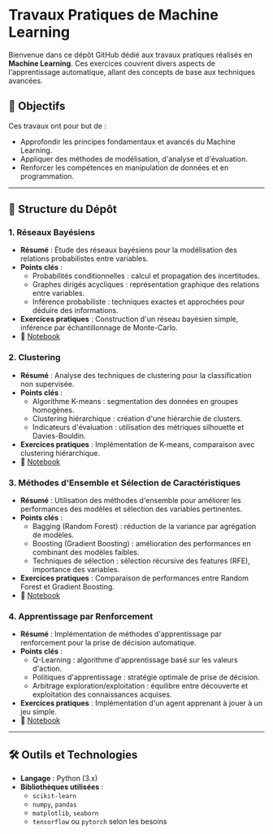 # Travaux Pratiques de Machine Learning

Bienvenue dans ce dépôt GitHub dédié aux travaux pratiques réalisés en **Machine Learning**. Ces exercices couvrent divers aspects de l'apprentissage automatique, allant des concepts de base aux techniques avancées.

## 🎯 Objectifs
Ces travaux ont pour but de :
- Approfondir les principes fondamentaux et avancés du Machine Learning.
- Appliquer des méthodes de modélisation, d'analyse et d'évaluation.
- Renforcer les compétences en manipulation de données et en programmation.

---

## 📁 Structure du Dépôt

### 1. Réseaux Bayésiens
- **Résumé** : Étude des réseaux bayésiens pour la modélisation des relations probabilistes entre variables.
- **Points clés** :
  - Probabilités conditionnelles : calcul et propagation des incertitudes.
  - Graphes dirigés acycliques : représentation graphique des relations entre variables.
  - Inférence probabiliste : techniques exactes et approchées pour déduire des informations.
- **Exercices pratiques** : Construction d'un réseau bayésien simple, inférence par échantillonnage de Monte-Carlo.
- 📄 [Notebook](./Bayesian_Networks.ipynb)

### 2. Clustering
- **Résumé** : Analyse des techniques de clustering pour la classification non supervisée.
- **Points clés** :
  - Algorithme K-means : segmentation des données en groupes homogènes.
  - Clustering hiérarchique : création d'une hiérarchie de clusters.
  - Indicateurs d'évaluation : utilisation des métriques silhouette et Davies-Bouldin.
- **Exercices pratiques** : Implémentation de K-means, comparaison avec clustering hiérarchique.
- 📄 [Notebook](./Clustering.ipynb)

### 3. Méthodes d'Ensemble et Sélection de Caractéristiques
- **Résumé** : Utilisation des méthodes d'ensemble pour améliorer les performances des modèles et sélection des variables pertinentes.
- **Points clés** :
  - Bagging (Random Forest) : réduction de la variance par agrégation de modèles.
  - Boosting (Gradient Boosting) : amélioration des performances en combinant des modèles faibles.
  - Techniques de sélection : sélection récursive des features (RFE), importance des variables.
- **Exercices pratiques** : Comparaison de performances entre Random Forest et Gradient Boosting.
- 📄 [Notebook](./Ensemble%20Methods%20and%20Feature%20Selection.ipynb)

### 4. Apprentissage par Renforcement
- **Résumé** : Implémentation de méthodes d'apprentissage par renforcement pour la prise de décision automatique.
- **Points clés** :
  - Q-Learning : algorithme d'apprentissage basé sur les valeurs d'action.
  - Politiques d'apprentissage : stratégie optimale de prise de décision.
  - Arbitrage exploration/exploitation : équilibre entre découverte et exploitation des connaissances acquises.
- **Exercices pratiques** : Implémentation d'un agent apprenant à jouer à un jeu simple.
- 📄 [Notebook](./Reinforcement_Learning.ipynb)

---

## 🛠️ Outils et Technologies
- **Langage** : Python (3.x)
- **Bibliothèques utilisées** :
  - `scikit-learn`
  - `numpy`, `pandas`
  - `matplotlib`, `seaborn`
  - `tensorflow` ou `pytorch` selon les besoins

